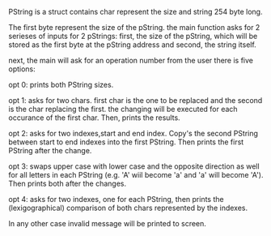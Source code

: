 PString is a struct contains char represent the size and string 254 byte long.

The first byte represent the size of the pString.
the main function asks for 2 serieses of inputs for 2 pStrings:
first, the size of the pString, which will be stored as the first byte at the pString address and second, the string itself.

next, the main will ask for an operation number from the user there is five options:

opt 0: prints both PString sizes.

opt 1: asks for two chars. first char is the one to be replaced and the second is the char replacing the first.
the changing will be executed for each occurance of the first char. Then, prints the results.

opt 2: asks for two indexes,start and end index. Copy's the second PString between start to end
indexes into the first PString. Then prints the first PString after the change.

opt 3:	swaps upper case with lower case and the opposite direction as well for all letters in each PString (e.g. 'A' wiil become 'a' and 'a' will become
'A'). Then prints both after the changes.

opt 4: asks for two indexes, one for each PString, then prints the (lexigographical)
comparison of both chars represented by the indexes.

In any other case invalid message will be printed to screen.
